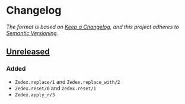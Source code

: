 # Changelog

*The format is based on [Keep a Changelog](https://keepachangelog.com/en/1.0.0/),
and this project adheres to [Semantic Versioning](https://semver.org/spec/v2.0.0.html).*

<!-- INSTRUCTIONS
1. Copy the template below and fill out relevant sections
2. Update the diff links at the bottom
3. Update the version number in `README.md`
-->

<!-- TEMPLATE (remove empty sections)

## [MAJOR.MINOR.PATCH] - YYYY-MM-DD

### Added

- New functionality

### Changed

- Changes to existing functionality

### Fixed

- Bug fixes

### Deprecated

- Soon to be removed functionality

### Removed

- Remove functionality

### Security

- Security related changes/fixes

-->

## [Unreleased]

### Added

- `Zedex.replace/1` and `Zedex.replace_with/2`
- `Zedex.reset/0` and `Zedex.reset/1`
- `Zedex.apply_r/3`

<!-- Diffs -->
[unreleased]: https://github.com/chriskdon/zedex/compare/v0.0.1...HEAD
<!-- [0.0.1]: https://github.com/chriskdon/zedex/compare/v0.0.0...v0.0.1
[0.0.0]: https://github.com/chriskdon/zedex/releases/tag/v0.0.0 -->